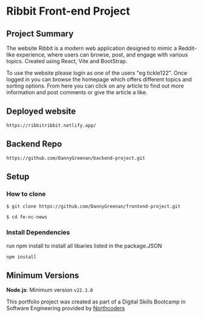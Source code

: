 # Ribbit Front-end Project

## Project Summary

The website Ribbit is a modern web application designed to mimic a Reddit-like experience, where users can browse, post, and engage with various topics. Created using React, Vite and BootStrap.

To use the website please login as one of the users "eg tickle122". Once logged in you can browse the homepage which offers different topics and sorting options. From here you can click on any article to find out more information and post comments or give the article a like.

## Deployed website

    https://ribbitribbit.netlify.app/

## Backend Repo

    https://github.com/DannyGreenan/backend-project.git

## Setup

### How to clone

    $ git clone https://github.com/DannyGreenan/frontend-project.git

    $ cd fe-nc-news

### Install Dependencies

run npm install to install all libaries listed in the package.JSON

    npm install

## Minimum Versions

**Node.js**: Minimum version `v22.3.0`

This portfolio project was created as part of a Digital Skills Bootcamp in Software Engineering provided by [Northcoders](https://northcoders.com/)
